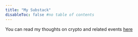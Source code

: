 ```yaml
---
title: "My Substack"
disableToc: false #no table of contents
---
```


You can read my thoughts on crypto and related events [here](https://awagmi.substack.com)